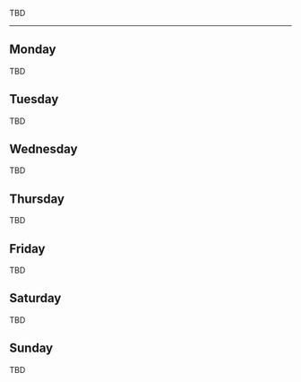 TBD

___

## Monday

TBD

## Tuesday

TBD

## Wednesday

TBD

## Thursday

TBD

## Friday

TBD

## Saturday

TBD

## Sunday

TBD